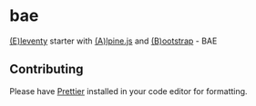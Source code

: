 # bae

[(E)leventy](https://www.11ty.dev) starter with [(A)lpine.js](https://github.com/alpinejs/alpine/) and [(B)ootstrap](https://getbootstrap.com) - BAE

## Contributing

Please have [Prettier](https://prettier.io) installed in your code editor for formatting.
